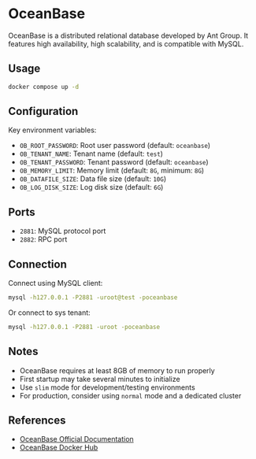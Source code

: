 # OceanBase

OceanBase is a distributed relational database developed by Ant Group. It features high availability, high scalability, and is compatible with MySQL.

## Usage

```bash
docker compose up -d
```

## Configuration

Key environment variables:

- `OB_ROOT_PASSWORD`: Root user password (default: `oceanbase`)
- `OB_TENANT_NAME`: Tenant name (default: `test`)
- `OB_TENANT_PASSWORD`: Tenant password (default: `oceanbase`)
- `OB_MEMORY_LIMIT`: Memory limit (default: `8G`, minimum: `8G`)
- `OB_DATAFILE_SIZE`: Data file size (default: `10G`)
- `OB_LOG_DISK_SIZE`: Log disk size (default: `6G`)

## Ports

- `2881`: MySQL protocol port
- `2882`: RPC port

## Connection

Connect using MySQL client:

```bash
mysql -h127.0.0.1 -P2881 -uroot@test -poceanbase
```

Or connect to sys tenant:

```bash
mysql -h127.0.0.1 -P2881 -uroot -poceanbase
```

## Notes

- OceanBase requires at least 8GB of memory to run properly
- First startup may take several minutes to initialize
- Use `slim` mode for development/testing environments
- For production, consider using `normal` mode and a dedicated cluster

## References

- [OceanBase Official Documentation](https://www.oceanbase.com/docs)
- [OceanBase Docker Hub](https://hub.docker.com/r/oceanbase/oceanbase-ce)
